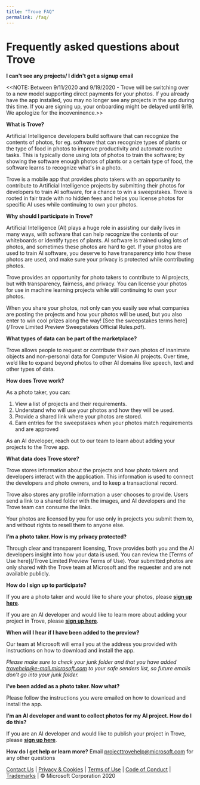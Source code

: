 ```yaml
---
title: "Trove FAQ"
permalink: /faq/
---
```


# Frequently asked questions about Trove


**I can't see any projects/ I didn't get a signup email**

<<NOTE: Between 9/11/2020 and 9/19/2020 - Trove will be switching over to a new model supporting direct payments for your photos. If you already have the app installed, you may no longer see any projects in the app during this time. If you are signing up, your onboarding might be delayed until 9/19. We apologize for the incoveninence.>>

**What is Trove?**

Artificial Intelligence developers build software that can recognize the contents of photos, for eg. software that can recognize types of plants or the type of food in photos to improve productivity and automate routine tasks. This is typically done using lots of photos to train the software; by showing the software enough photos of plants or a certain type of food, the software learns to recognize what's in a photo.

Trove is a mobile app that provides photo takers with an opportunity to contribute to Artificial Intelligence projects by submitting their photos for developers to train AI software, for a chance to win a sweepstakes. Trove is rooted in fair trade with no hidden fees and helps you license photos for specific AI uses while continuing to own your photos.

**Why should I participate in Trove?**

Artificial Intelligence (AI) plays a huge role in assisting our daily lives in many ways, with software that can help recognize the contents of our whiteboards or identify types of plants. AI software is trained using lots of photos, and sometimes these photos are hard to get. If your photos are used to train AI software, you deserve to have transparency into how these photos are used, and make sure your privacy is protected while contributing photos.

Trove provides an opportunity for photo takers to contribute to AI projects, but with transparency, fairness, and privacy. You can license your photos for use in machine learning projects while still continuing to own your photos.

When you share your photos, not only can you easily see what companies are posting the projects and how your photos will be used, but you also enter to win cool prizes along the way! [See the sweepstakes terms here](/Trove Limited Preview Sweepstakes Official Rules.pdf). 

**What types of data can be part of the marketplace?**

Trove allows people to request or contribute their own photos of inanimate objects and non-personal data for Computer Vision AI projects. Over time, we’d like to expand beyond photos to other AI domains like speech, text and other types of data. 


**How does Trove work?**

As a photo taker, you can:

1.	View a list of projects and their requirements.
2.	Understand who will use your photos and how they will be used.
3.	Provide a shared link where your photos are stored.
4.	Earn entries for the sweepstakes when your photos match requirements and are approved

As an AI developer, reach out to our team to learn about adding your projects to the Trove app.

**What data does Trove store?**

Trove stores information about the projects and how photo takers and developers interact with the application. This information is used to connect the developers and photo owners, and to keep a transactional record. 

Trove also stores any profile information a user chooses to provide. Users send a link to a shared folder with the images, and AI developers and the Trove team can consume the links.

Your photos are licensed by you for use only in projects you submit them to, and without rights to resell them to anyone else.

**I’m a photo taker. How is my privacy protected?**

Through clear and transparent licensing, Trove provides both you and the AI developers insight into how your data is used. You can review the [Terms of Use here](/Trove Limited Preview Terms of Use). Your submitted photos are only shared with the Trove team at Microsoft and the requester and are not available publicly.

**How do I sign up to participate?**

If you are a photo taker and would like to share your photos, please **[sign up here](https://aka.ms/trytrove)**. 

If you are an AI developer and would like to learn more about adding your project in Trove, please **[sign up here](https://aka.ms/troveaddproject)**. 

**When will I hear if I have been added to the preview?**

Our team at Microsoft will email you at the address you provided with instructions on how to download and install the app. 

*Please make sure to check your junk folder and that you have added [trovehelp@e-mail.microsoft.com](mailto:trovehelp@e-mail.microsoft.com) to your safe senders list, so future emails don’t go into your junk folder.*

**I’ve been added as a photo taker. Now what?** 

Please follow the instructions you were emailed on how to download and install the app. 

**I’m an AI developer and want to collect photos for my AI project. How do I do this?**

If you are an AI developer and would like to publish your project in Trove, please **[sign up here](https://aka.ms/troveaddproject)**. 


**How do I get help or learn more?**
Email  [projecttrovehelp@microsoft.com](mailto:projecttrovehelp@microsoft.com) for any other questions

[Contact Us](https://aka.ms/trovefeedback) | [Privacy & Cookies](https://go.microsoft.com/fwlink/?LinkId=521839) | [Terms of Use](https://aka.ms/trovetermsofuse) | [Code of Conduct](https://aka.ms/trovecommunitystandards) | [Trademarks](https://go.microsoft.com/fwlink/?LinkId=506942) | © Microsoft Corporation 2020

